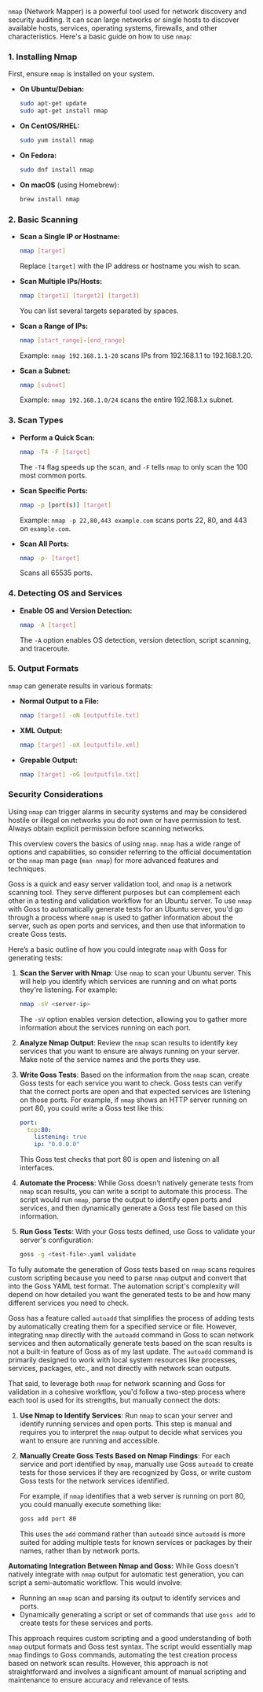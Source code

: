 `nmap` (Network Mapper) is a powerful tool used for network discovery and security auditing. It can scan large networks or single hosts to discover available hosts, services, operating systems, firewalls, and other characteristics. Here's a basic guide on how to use `nmap`:

### 1. Installing Nmap

First, ensure `nmap` is installed on your system.

- **On Ubuntu/Debian:**
  ```bash
  sudo apt-get update
  sudo apt-get install nmap
  ```
- **On CentOS/RHEL:**
  ```bash
  sudo yum install nmap
  ```
- **On Fedora:**
  ```bash
  sudo dnf install nmap
  ```
- **On macOS** (using Homebrew):
  ```bash
  brew install nmap
  ```

### 2. Basic Scanning

- **Scan a Single IP or Hostname:**
  ```bash
  nmap [target]
  ```
  Replace `[target]` with the IP address or hostname you wish to scan.

- **Scan Multiple IPs/Hosts:**
  ```bash
  nmap [target1] [target2] [target3]
  ```
  You can list several targets separated by spaces.

- **Scan a Range of IPs:**
  ```bash
  nmap [start_range]-[end_range]
  ```
  Example: `nmap 192.168.1.1-20` scans IPs from 192.168.1.1 to 192.168.1.20.

- **Scan a Subnet:**
  ```bash
  nmap [subnet]
  ```
  Example: `nmap 192.168.1.0/24` scans the entire 192.168.1.x subnet.

### 3. Scan Types

- **Perform a Quick Scan:**
  ```bash
  nmap -T4 -F [target]
  ```
  The `-T4` flag speeds up the scan, and `-F` tells `nmap` to only scan the 100 most common ports.

- **Scan Specific Ports:**
  ```bash
  nmap -p [port(s)] [target]
  ```
  Example: `nmap -p 22,80,443 example.com` scans ports 22, 80, and 443 on `example.com`.

- **Scan All Ports:**
  ```bash
  nmap -p- [target]
  ```
  Scans all 65535 ports.

### 4. Detecting OS and Services

- **Enable OS and Version Detection:**
  ```bash
  nmap -A [target]
  ```
  The `-A` option enables OS detection, version detection, script scanning, and traceroute.

### 5. Output Formats

`nmap` can generate results in various formats:

- **Normal Output to a File:**
  ```bash
  nmap [target] -oN [outputfile.txt]
  ```
- **XML Output:**
  ```bash
  nmap [target] -oX [outputfile.xml]
  ```
- **Grepable Output:**
  ```bash
  nmap [target] -oG [outputfile.txt]
  ```

### Security Considerations

Using `nmap` can trigger alarms in security systems and may be considered hostile or illegal on networks you do not own or have permission to test. Always obtain explicit permission before scanning networks.

This overview covers the basics of using `nmap`. `nmap` has a wide range of options and capabilities, so consider referring to the official documentation or the `nmap` man page (`man nmap`) for more advanced features and techniques.

Goss is a quick and easy server validation tool, and `nmap` is a network scanning tool. They serve different purposes but can complement each other in a testing and validation workflow for an Ubuntu server. To use `nmap` with Goss to automatically generate tests for an Ubuntu server, you'd  go through a process where `nmap` is used to gather information about the server, such as open ports and services, and then use that information to create Goss tests.

Here’s a basic outline of how you could integrate `nmap` with Goss for generating tests:

1. **Scan the Server with Nmap**: Use `nmap` to scan your Ubuntu server. This will help you identify which services are running and on what ports they're listening. For example:

    ```bash
    nmap -sV <server-ip>
    ```

    The `-sV` option enables version detection, allowing you to gather more information about the services running on each port.

2. **Analyze Nmap Output**: Review the `nmap` scan results to identify key services that you want to ensure are always running on your server. Make note of the service names and the ports they use.

3. **Write Goss Tests**: Based on the information from the `nmap` scan, create Goss tests for each service you want to check. Goss tests can verify that the correct ports are open and that expected services are listening on those ports. For example, if `nmap` shows an HTTP server running on port 80, you could write a Goss test like this:

    ```yaml
    port:
      tcp:80:
        listening: true
        ip: "0.0.0.0"
    ```

    This Goss test checks that port 80 is open and listening on all interfaces.

4. **Automate the Process**: While Goss doesn’t natively generate tests from `nmap` scan results, you can write a script to automate this process. The script would run `nmap`, parse the output to identify open ports and services, and then dynamically generate a Goss test file based on this information.

5. **Run Goss Tests**: With your Goss tests defined, use Goss to validate your server's configuration:

    ```bash
    goss -g <test-file>.yaml validate
    ```

To fully automate the generation of Goss tests based on `nmap` scans requires custom scripting because you need to parse `nmap` output and convert that into the Goss YAML test format. The automation script's complexity will depend on how detailed you want the generated tests to be and how many different services you need to check.

Goss has a feature called `autoadd` that simplifies the process of adding tests by automatically creating them for a specified service or file. However, integrating `nmap` directly with the `autoadd` command in Goss to scan network services and then automatically generate tests based on the scan results is not a built-in feature of Goss as of my last update. The `autoadd` command is primarily designed to work with local system resources like processes, services, packages, etc., and not directly with network scan outputs.

That said, to leverage both `nmap` for network scanning and Goss for validation in a cohesive workflow, you'd  follow a two-step process where each tool is used for its strengths, but manually connect the dots:

1. **Use Nmap to Identify Services**: Run `nmap` to scan your server and identify running services and open ports. This step is manual and requires you to interpret the `nmap` output to decide what services you want to ensure are running and accessible.

2. **Manually Create Goss Tests Based on Nmap Findings**: For each service and port identified by `nmap`, manually use Goss `autoadd` to create tests for those services if they are recognized by Goss, or write custom Goss tests for the network services identified.

   For example, if `nmap` identifies that a web server is running on port 80, you could manually execute something like:

   ```bash
   goss add port 80
   ```

   This uses the `add` command rather than `autoadd` since `autoadd` is more suited for adding multiple tests for known services or packages by their names, rather than by network ports.

**Automating Integration Between Nmap and Goss:**
While Goss doesn't natively integrate with `nmap` output for automatic test generation, you can script a semi-automatic workflow. This would involve:
- Running an `nmap` scan and parsing its output to identify services and ports.
- Dynamically generating a script or set of commands that use `goss add` to create tests for these services and ports.

This approach requires custom scripting and a good understanding of both `nmap` output formats and Goss test syntax. The script would essentially map `nmap` findings to Goss commands, automating the test creation process based on network scan results. However, this approach is not straightforward and involves a significant amount of manual scripting and maintenance to ensure accuracy and relevance of tests.
